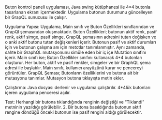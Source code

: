 Buton kontrol paneli uygulaması, Java swing kütüphanesi ile 4*4 butonla tasarlanan ekranı içermektedir. Uygulama butonun durumunu güncelleyen bir GrapQL sunucusu ile çalışır.

Uygulama Yapısı: 
Uygulama, Main sınıfı ve Buton Özellikleri sınıflarından ve GrapQl şemasından oluşmaktadır.
Buton Özellikleri; butonun aktif renk, pasif renk, aktif simge, pasif simge, GrapQL şemasının adresini tutan değişken ve o anki aktif butonu tutan değişkenleri içerir. Butonun pasif ve aktif durumları için ve butonun çalışma anı için metotlar tanımlanmıştır. Aynı zamanda, sahte bir GraphQL mutasyonunu simüle eden bir iç içe Mutation sınıfını içerir.
Main sınıfı ise; Buton Özellikler sınıfını kullanarak 4*4 butonları oluşturur. Her buton, aktif ve pasif renkler, simgeler ve bir GraphQL şema adresi ile başlatılır. Main sınıfı, kullanıcı arayüzünü kurar ve pencereyi görüntüler.
GrapQL Şeması; Butonların özelliklerini ve butona ait bir mutasyonu tanımlar. Mutasyon butona tıklayışta metin ekler.

Çalıştırma:
Java dosyası derlenir ve uygulama çalıştırılır. 4*4lük butonları içeren uygulama penceresi açılır.

Test: 
Herhangi bir butona tıklandığında renginin değiştiği ve “Tiklandi” metninin yazıldığı görülebilir. 2. Bir butona basıldığında butonun aktif rengine döndüğü önceki butonun ise pasif rengini aldığı görülecektir.
